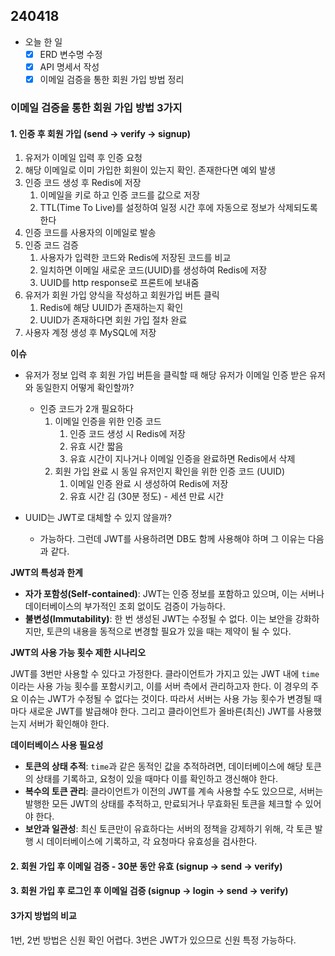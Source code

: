 ## 240418 
- 오늘 한 일
  - [x] ERD 변수명 수정
  - [x] API 명세서 작성
  - [x] 이메일 검증을 통한 회원 가입 방법 정리

### 이메일 검증을 통한 회원 가입 방법 3가지

#### 1. 인증 후 회원 가입 (send → verify → signup)
1. 유저가 이메일 입력 후 인증 요청
2. 해당 이메일로 이미 가입한 회원이 있는지 확인. 존재한다면 예외 발생
3. 인증 코드 생성 후 Redis에 저장
    1. 이메일을 키로 하고 인증 코드를 값으로 저장
    2. TTL(Time To Live)를 설정하여 일정 시간 후에 자동으로 정보가 삭제되도록 한다
4. 인증 코드를 사용자의 이메일로 발송
5. 인증 코드 검증
    1. 사용자가 입력한 코드와 Redis에 저장된 코드를 비교
    2. 일치하면 이메일 새로운 코드(UUID)를 생성하여 Redis에 저장
    3. UUID를 http response로 프론트에 보내줌
6. 유저가 회원 가입 양식을 작성하고 회원가입 버튼 클릭
    1. Redis에 해당 UUID가 존재하는지 확인
    2. UUID가 존재하다면 회원 가입 절차 완료
7. 사용자 계정 생성 후 MySQL에 저장

**이슈**
- 유저가 정보 입력 후 회원 가입 버튼을 클릭할 때 해당 유저가 이메일 인증 받은 유저와 동일한지 어떻게 확인할까?
    - 인증 코드가 2개 필요하다
        1. 이메일 인증을 위한 인증 코드
            1. 인증 코드 생성 시 Redis에 저장
            2. 유효 시간 짧음
            3. 유효 시간이 지나거나 이메일 인증을 완료하면 Redis에서 삭제
        2. 회원 가입 완료 시 동일 유저인지 확인을 위한 인증 코드 (UUID)
            1. 이메일 인증 완료 시 생성하여 Redis에 저장
            2. 유효 시간 김 (30분 정도) - 세션 만료 시간

- UUID는 JWT로 대체할 수 있지 않을까?
    - 가능하다. 그런데 JWT를 사용하려면 DB도 함께 사용해야 하며 그 이유는 다음과 같다.

**JWT의 특성과 한계**

- **자가 포함성(Self-contained)**: JWT는 인증 정보를 포함하고 있으며, 이는 서버나 데이터베이스의 부가적인 조회 없이도 검증이 가능하다.
- **불변성(Immutability)**: 한 번 생성된 JWT는 수정될 수 없다. 이는 보안을 강화하지만, 토큰의 내용을 동적으로 변경할 필요가 있을 때는 제약이 될 수 있다.

**JWT의 사용 가능 횟수 제한 시나리오**

JWT를 3번만 사용할 수 있다고 가정한다. 클라이언트가 가지고 있는 JWT 내에 `time`이라는 사용 가능 횟수를 포함시키고, 이를 서버 측에서 관리하고자 한다. 이 경우의 주요 이슈는 JWT가 수정될 수 없다는 것이다. 따라서 서버는 사용 가능 횟수가 변경될 때마다 새로운 JWT를 발급해야 한다. 그리고 클라이언트가 올바른(최신) JWT를 사용했는지 서버가 확인해야 한다.

**데이터베이스 사용 필요성**

- **토큰의 상태 추적**: `time`과 같은 동적인 값을 추적하려면, 데이터베이스에 해당 토큰의 상태를 기록하고, 요청이 있을 때마다 이를 확인하고 갱신해야 한다.
- **복수의 토큰 관리**: 클라이언트가 이전의 JWT를 계속 사용할 수도 있으므로, 서버는 발행한 모든 JWT의 상태를 추적하고, 만료되거나 무효화된 토큰을 체크할 수 있어야 한다.
- **보안과 일관성**: 최신 토큰만이 유효하다는 서버의 정책을 강제하기 위해, 각 토큰 발행 시 데이터베이스에 기록하고, 각 요청마다 유효성을 검사한다.

#### 2. 회원 가입 후 이메일 검증 - 30분 동안 유효 (signup → send → verify)

#### 3. 회원 가입 후 로그인 후 이메일 검증 (signup → login → send → verify)

#### 3가지 방법의 비교
1번, 2번 방법은 신원 확인 어렵다.
3번은 JWT가 있으므로 신원 특정 가능하다.